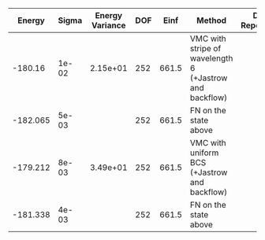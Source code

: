 | Energy   | Sigma | Energy Variance | DOF | Einf  | Method                                                  | Data Repository |
|----------|-------|-----------------|-----|-------|---------------------------------------------------------|-----------------|
| -180.16  | 1e-02 | 2.15e+01        | 252 | 661.5 | VMC with stripe of wavelength 6 (+Jastrow and backflow) |                 |
| -182.065 | 5e-03 |                 | 252 | 661.5 | FN on the state above                                   |                 |
| -179.212 | 8e-03 | 3.49e+01        | 252 | 661.5 | VMC with uniform BCS (+Jastrow and backflow)            |                 |
| -181.338 | 4e-03 |                 | 252 | 661.5 | FN on the state above                                   |                 |

